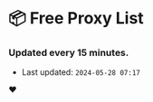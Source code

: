 # :package: Free Proxy List
### Updated every 15 minutes.

- Last updated: `2024-05-28 07:17`

:heart:
